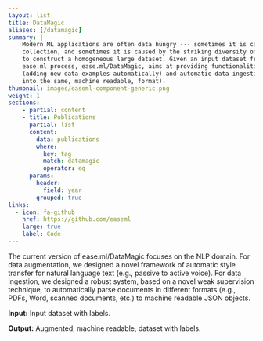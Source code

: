 ```yaml
---
layout: list
title: DataMagic
aliases: [/datamagic]
summary: |
    Modern ML applications are often data hungry --- sometimes it is caused by the extensive process of data
    collection, and sometimes it is caused by the striking diversity of the data format that makes it hard 
    to construct a homogeneous large dataset. Given an input dataset from the user, the first step of the 
    ease.ml process, ease.ml/DataMagic, aims at providing functionalities of automatic data augmentation 
    (adding new data examples automatically) and automatic data ingestion (automatically normalizing data 
    into the same, machine readable, format).
thumbnail: images/easeml-component-generic.png
weight: 1
sections:
    - partial: content
    - title: Publications
      partial: list
      content:
        data: publications
        where:
          key: tag
          match: datamagic
          operator: eq
      params:
        header:
          field: year
        grouped: true
links:
  - icon: fa-github
    href: https://github.com/easeml
    large: true
    label: Code
---
```


The current version of ease.ml/DataMagic focuses on the NLP domain. For data augmentation, we designed a
novel framework of automatic style transfer for natural language text (e.g., passive to active voice). For data
ingestion, we designed a robust system, based on a novel weak supervision technique, to automatically parse
documents in different formats (e.g., PDFs, Word, scanned documents, etc.) to machine readable JSON objects.

**Input:** Input dataset with labels.

**Output:** Augmented, machine readable, dataset with labels.
